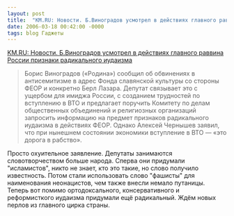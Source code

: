 ```yaml
---
layout: post
title:  "KM.RU: Новости. Б.Виноградов усмотрел в действиях главного раввина России признаки радикального иудаизма"
date: 2006-03-18 00:42:00 -0000
tags: blog Гаджеты
---
```


<a href="http://www.km.ru/news/view.asp?id=A06FF7A2E7154ECA9D67B2B35CE7DE7F">KM.RU: Новости. Б.Виноградов усмотрел в действиях главного раввина России признаки радикального иудаизма</a>

> Борис Виноградов («Родина») сообщил об обвинениях  в антисемитизме в адрес Фонда славянской культуры со стороны ФЕОР и конкретно Берл Лазара. Депутат связывает это с ущербом для имиджа России, с созданием трудностей по вступлению в ВТО и предлагает поручить Комитету по делам общественных объединений и религиозных организаций запросить информацию на предмет признаков радикального иудаизма в действиях ФЕОР. Однако Алексей Чернышев заявил, что при нынешнем состоянии экономики вступление в ВТО — «это дорога в рабство».

Просто охуительное заявление. Депутаты занимаются словотворчеством больше народа. Сперва они придумали "исламистов", никто не знает, кто это такие, но слово получило известность. Потом стали использовать слово "фашисты" для наименования неонацистов, чем также внесли немало путаницы. Теперь вот помимо ортодоксального, консервативного и реформисткого иудаизма придумали ещё радикальный. Ждём новых перлов из главного цирка страны.